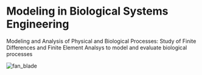 # Modeling in Biological Systems Engineering
Modeling and Analysis of Physical and Biological Processes: Study of Finite Differences and Finite Element Analsys to model and evaluate biological processes 

![fan_blade](https://user-images.githubusercontent.com/39603677/114759194-b6655b00-9d12-11eb-979e-7f99dc173896.png)
